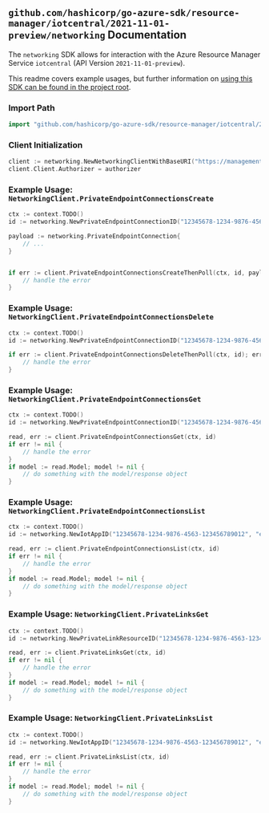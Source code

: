 
## `github.com/hashicorp/go-azure-sdk/resource-manager/iotcentral/2021-11-01-preview/networking` Documentation

The `networking` SDK allows for interaction with the Azure Resource Manager Service `iotcentral` (API Version `2021-11-01-preview`).

This readme covers example usages, but further information on [using this SDK can be found in the project root](https://github.com/hashicorp/go-azure-sdk/tree/main/docs).

### Import Path

```go
import "github.com/hashicorp/go-azure-sdk/resource-manager/iotcentral/2021-11-01-preview/networking"
```


### Client Initialization

```go
client := networking.NewNetworkingClientWithBaseURI("https://management.azure.com")
client.Client.Authorizer = authorizer
```


### Example Usage: `NetworkingClient.PrivateEndpointConnectionsCreate`

```go
ctx := context.TODO()
id := networking.NewPrivateEndpointConnectionID("12345678-1234-9876-4563-123456789012", "example-resource-group", "resourceValue", "privateEndpointConnectionValue")

payload := networking.PrivateEndpointConnection{
	// ...
}


if err := client.PrivateEndpointConnectionsCreateThenPoll(ctx, id, payload); err != nil {
	// handle the error
}
```


### Example Usage: `NetworkingClient.PrivateEndpointConnectionsDelete`

```go
ctx := context.TODO()
id := networking.NewPrivateEndpointConnectionID("12345678-1234-9876-4563-123456789012", "example-resource-group", "resourceValue", "privateEndpointConnectionValue")

if err := client.PrivateEndpointConnectionsDeleteThenPoll(ctx, id); err != nil {
	// handle the error
}
```


### Example Usage: `NetworkingClient.PrivateEndpointConnectionsGet`

```go
ctx := context.TODO()
id := networking.NewPrivateEndpointConnectionID("12345678-1234-9876-4563-123456789012", "example-resource-group", "resourceValue", "privateEndpointConnectionValue")

read, err := client.PrivateEndpointConnectionsGet(ctx, id)
if err != nil {
	// handle the error
}
if model := read.Model; model != nil {
	// do something with the model/response object
}
```


### Example Usage: `NetworkingClient.PrivateEndpointConnectionsList`

```go
ctx := context.TODO()
id := networking.NewIotAppID("12345678-1234-9876-4563-123456789012", "example-resource-group", "resourceValue")

read, err := client.PrivateEndpointConnectionsList(ctx, id)
if err != nil {
	// handle the error
}
if model := read.Model; model != nil {
	// do something with the model/response object
}
```


### Example Usage: `NetworkingClient.PrivateLinksGet`

```go
ctx := context.TODO()
id := networking.NewPrivateLinkResourceID("12345678-1234-9876-4563-123456789012", "example-resource-group", "resourceValue", "groupIdValue")

read, err := client.PrivateLinksGet(ctx, id)
if err != nil {
	// handle the error
}
if model := read.Model; model != nil {
	// do something with the model/response object
}
```


### Example Usage: `NetworkingClient.PrivateLinksList`

```go
ctx := context.TODO()
id := networking.NewIotAppID("12345678-1234-9876-4563-123456789012", "example-resource-group", "resourceValue")

read, err := client.PrivateLinksList(ctx, id)
if err != nil {
	// handle the error
}
if model := read.Model; model != nil {
	// do something with the model/response object
}
```
